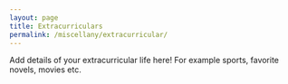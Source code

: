 ```yaml
---
layout: page
title: Extracurriculars
permalink: /miscellany/extracurricular/
---
```


Add details of your extracurricular life here! For example sports, favorite novels, movies etc.